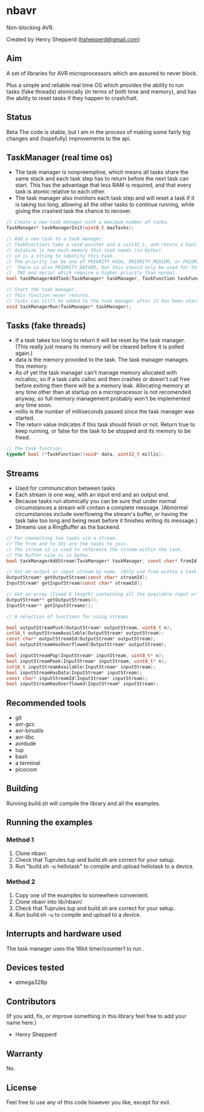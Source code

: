 # nbavr

Non-blocking AVR.

Created by Henry Shepperd (hshepperd@gmail.com)

## Aim
A set of libraries for AVR microprocessors which are assured to never block.

Plus a simple and reliable real time OS which provides the ability to run tasks (fake threads) atomically (in terms of both time and memory), and has the ability to reset tasks if they happen to crash/halt.

## Status
Beta
The code is stable, but I am in the process of making some fairly big changes and (hopefully) improvements to the api.

## TaskManager (real time os)
* The task manager is nonpreemptive, which means all tasks share the same stack and each task step has to return before the next task can start. This has the advantage that less RAM is required, and that every task is atomic relative to each other.
* The task manager also monitors each task step and will reset a task if it is taking too long, allowing all the other tasks to continue running, while giving the crashed task the chance to recover.

```c
// Create a new task manager with a maximum number of tasks.
TaskManager* taskManagerInit(uint8_t maxTasks);
```
```c
// Add a new task to a task manager.
// TaskFunctions take a void pointer and a uint32_t, and return a bool.
// dataSize is how much memory this task needs (in bytes).
// id is a string to identify this task.
// The priority can be one of PRIORITY_HIGH, PRIORITY_MEDIUM, or PRIORITY_LOW.
//  There is also PRIORITY_DRIVER, but this should only be used for things like
//  TWI and serial which require a higher priority than normal.
bool taskManagerAddTask(TaskManager* taskManager, TaskFunction taskFunction, uint16_t dataSize, const char* id, TaskPriority priority);
```
```c
// Start the task manager.
// This function never returns.
// Tasks can still be added to the task manager after it has been started
void taskManagerRun(TaskManager* taskManager);
```

## Tasks (fake threads)
* If a task takes too long to return it will be reset by the task manager. (This really just means its memory will be cleared before it is polled again.)
* data is the memory provided to the task. The task manager manages this memory.
* As of yet the task manager can't manage memory allocated with m/calloc, so if a task calls calloc and then crashes or doesn't call free before exiting then there will be a memory leak. Allocating memory at any time other than at startup on a microprocessor is not recomended anyway, so full memory management probably won't be implemented any time soon.
* millis is the number of milliseconds passed since the task manager was started.
* The return value indicates if this task should finish or not. Return true to keep running, or false for the task to be stopped and its memory to be freed.

```c
// The task function.
typedef bool (*TaskFunction)(void* data, uint32_t millis);
```

## Streams
* Used for communication between tasks
* Each stream is one way, with an input end and an output end.
* Because tasks run atomically you can be sure that under normal circumstances a stream will contain a complete message. (Abnormal circumstances include overflowing the stream's buffer, or having the task take too long and being reset before it finishes writing its message.)
* Streams use a RingBuffer as the backend.

```c
// For connecting two tasks via a stream.
// The from and to IDs are the tasks to join.
// The stream id is used to reference the stream within the task.
// The buffer size is in bytes.
bool taskManagerAddStream(TaskManager* taskManager, const char* fromId, const char* toId, const char* streamId, uint8_t bufferSize);
```

```c
// Get an output or input stream by name. (Only use from within a task.)
OutputStream* getOutputStream(const char* streamId);
InputStream* getInputStream(const char* streamId);

// Get an array (fixed 6 length) containing all the available input or output streams. (Only use from within a task.)
OutputStream** getOutputStreams();
InputStream** getInputStreams();
```

```c
// A selection of functions for using streams

bool outputStreamPush(OutputStream* outputStream, uint8_t n);
int16_t outputStreamAvailable(OutputStream* outputStream);
const char* outputStreamId(OutputStream* outputStream);
bool outputStreamHasOverflowed(OutputStream* outputStream);

bool inputStreamPop(InputStream* inputStream, uint8_t* n);
bool inputStreamPeek(InputStream* inputStream, uint8_t* n);
int16_t inputStreamAvailable(InputStream* inputStream);
bool inputStreamHasData(InputStream* inputStream);
const char* inputStreamId(InputStream* inputStream);
bool inputStreamHasOverflowed(InputStream* inputStream);
```

## Recommended tools
* git
* avr-gcc
* avr-binutils
* avr-libc
* avrdude
* tup
* bash
* a terminal
* picocom

## Building
Running build.sh will compile the library and all the examples.

## Running the examples

### Method 1
1. Clone nbavr.
2. Check that Tuprules.tup and build.sh are correct for your setup.
3. Run "build.sh -u hellotask" to compile and upload hellotask to a device.

### Method 2
1. Copy one of the examples to somewhere convenient.
2. Clone nbavr into lib/nbavr/.
3. Check that Tuprules.tup and build.sh are correct for your setup.
4. Run build.sh -u to compile and upload to a device.

## Interrupts and hardware used
The task manager uses the 16bit timer/counter1 to run .

## Devices tested
* atmega328p

## Contributors
(If you add, fix, or improve something in this library feel free to add your name here.)
* Henry Shepperd

## Warranty
No.

## License
Feel free to use any of this code however you like, except for evil.
